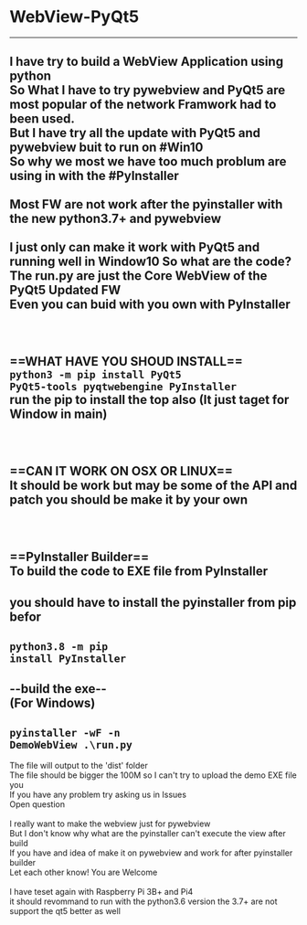 # WebView-PyQt5<br>
---------------------------------------------------------------------------------------------
I have try to build a WebView Application using python<br>
So What I have to try pywebview and PyQt5 are most popular of the network Framwork had to been used.<br>
But I have try all the update with PyQt5 and pywebview buit to run on #Win10<br>
So why we most we have too much problum are using in with the #PyInstaller
<br><br>
Most FW are not work after the pyinstaller with the new python3.7+ and pywebview<br>
<br>
I just only can make it work with PyQt5 and running well in Window10
So what are the code?<br>
The run.py are just the Core WebView of the PyQt5 Updated FW <br>
Even you can buid with you own with PyInstaller<br>
<br><br><br>
==WHAT HAVE YOU SHOUD INSTALL==<br>
<code>python3 -m pip install PyQt5 PyQt5-tools pyqtwebengine PyInstaller</code><br>
run the pip to install the top also (It just taget for Window in main)<br>
<br><br><br>
==CAN IT WORK ON OSX OR LINUX==<br>
It should be work but may be some of the API and patch you should be make it by your own<br>
<br><br><br>
==PyInstaller Builder==<br>
To build the code to EXE file from PyInstaller<br>
---------------------------------------------------------------------------------------------
you should have to install the pyinstaller from pip befor<br>
----------------------------------------
<code>python3.8 -m pip install PyInstaller</code><br>
----------------------------------------
--build the exe--<br>
(For Windows)<br>
--------------------------------------------
<code>pyinstaller -wF -n DemoWebView .\run.py</code><br>
--------------------------------------------
The file will output to the 'dist' folder<br>
The file should be bigger the 100M so I can't try to upload the demo EXE file you<br>
If you have any problem try asking us in Issues<br>
Open question<br>
<br>
I really want to make the webview just for pywebview<br>
But I don't know why what are the pyinstaller can't execute the view after build<br>
If you have and idea of make it on pywebview and work for after pyinstaller builder<br>
Let each other know! You are Welcome<br>
<br>
I have teset again with Raspberry Pi 3B+ and Pi4<br>
it should revommand to run with the python3.6 version the 3.7+ are not support the qt5 better as well<br>
